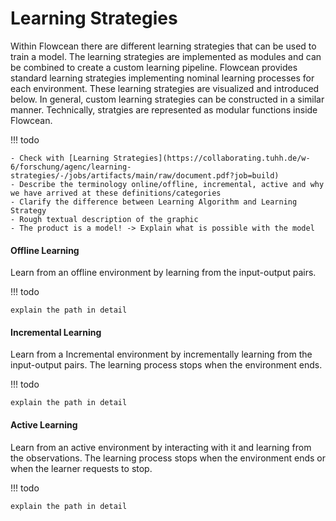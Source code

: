 # Learning Strategies

Within Flowcean there are different learning strategies that can be used to train a model.
The learning strategies are implemented as modules and can be combined to create a custom learning pipeline.
Flowcean provides standard learning strategies implementing nominal learning processes for each environment.
These learning strategies are visualized and introduced below.
In general, custom learning strategies can be constructed in a similar manner.
Technically, stratgies are represented as modular functions inside Flowcean.

!!! todo

    - Check with [Learning Strategies](https://collaborating.tuhh.de/w-6/forschung/agenc/learning-strategies/-/jobs/artifacts/main/raw/document.pdf?job=build)
    - Describe the terminology online/offline, incremental, active and why we have arrived at these definitions/categories
    - Clarify the difference between Learning Algorithm and Learning Strategy
    - Rough textual description of the graphic
    - The product is a model! -> Explain what is possible with the model

#### Offline Learning

Learn from an offline environment by learning from the input-output pairs.

!!! todo

    explain the path in detail

#### Incremental Learning

Learn from a Incremental environment by incrementally learning from the input-output pairs.
The learning process stops when the environment ends.

!!! todo

    explain the path in detail

#### Active Learning

Learn from an active environment by interacting with it and learning from the observations.
The learning process stops when the environment ends or when the learner requests to stop.

!!! todo

    explain the path in detail

